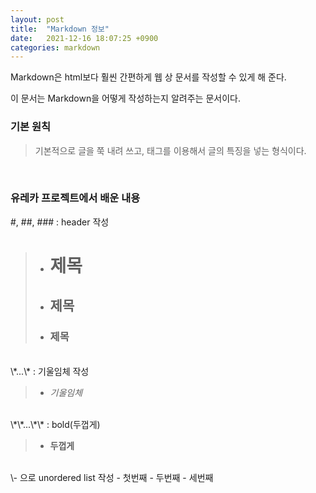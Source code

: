 ```yaml
---
layout: post
title:  "Markdown 정보"
date:   2021-12-16 18:07:25 +0900
categories: markdown
---
```


Markdown은 html보다 훨씬 간편하게 웹 상 문서를 작성할 수 있게 해 준다.

이 문서는 Markdown을 어떻게 작성하는지 알려주는 문서이다.

### 기본 원칙

> 기본적으로 글을 쭉 내려 쓰고, 태그를 이용해서 글의 특징을 넣는 형식이다.
<br/>

### 유레카 프로젝트에서 배운 내용
\#, \#\#, \#\#\# : header 작성
> - # 제목
> - ## 제목
> - ### 제목

<br/>
\*...\* : 기울임체 작성

> - *기울임체*

<br/>
\*\*...\*\* : bold(두껍게)

> - **두껍게**

<br/>
\- 으로 unordered list 작성
- 첫번째
- 두번째
- 세번째